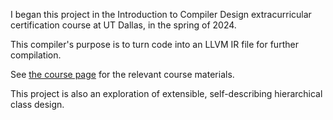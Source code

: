 I began this project in the Introduction to Compiler Design extracurricular certification course at UT Dallas, in the spring of 2024.

This compiler's purpose is to turn code into an LLVM IR file for further compilation.

See [the course page](xarkenz.github.io/icd) for the relevant course materials.

This project is also an exploration of extensible, self-describing hierarchical class design.
